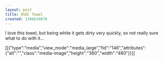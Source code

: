 ```yaml
---
layout: post
title: OSDC Towel
created: 1386634078
---
```

<p>I love this towel, but being white it gets dirty very quickly, so not really sure what to do with it&hellip;</p><p>[[{"type":"media","view_mode":"media_large","fid":"146","attributes":{"alt":"","class":"media-image","height":"360","width":"480"}}]]</p>
